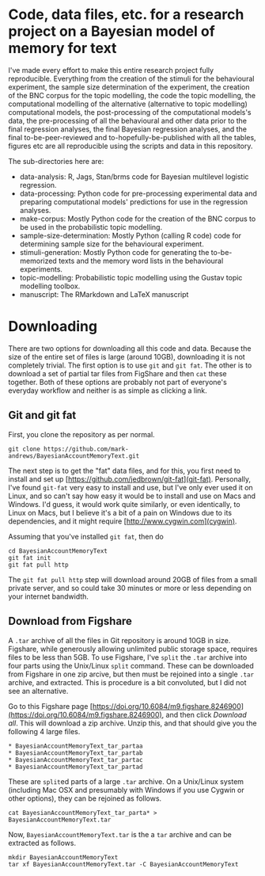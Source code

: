 # Code, data files, etc. for a research project on a Bayesian model of memory for text

I've made every effort to make this entire research project fully reproducible. Everything from the creation of the stimuli for the behavioural experiment, the sample size determination of the experiment, the creation of the BNC corpus for the topic modelling, the code the topic modelling, the computational modelling of the alternative (alternative to topic modelling) computational models, the post-processing of the computational models's data, the pre-processing of all the behavioural and other data prior to the final regression analyses, the final Bayesian regression analyses, and the final to-be-peer-reviewed and to-hopefully-be-published with all the tables, figures etc are all reproducible using the scripts and data in this repository.

The sub-directories here are:

* data-analysis: R, Jags, Stan/brms code for Bayesian multilevel logistic regression.
* data-processing: Python code for pre-processing experimental data and preparing computational models' predictions for use in the regression analyses.
* make-corpus: Mostly Python code for the creation of the BNC corpus to be used in the probabilistic topic modelling.
* sample-size-determination: Mostly Python (calling R code) code for determining sample size for the behavioural experiment.
* stimuli-generation: Mostly Python code for generating the to-be-memorized texts and the memory word lists in the behavioural experiments.
* topic-modelling: Probabilistic topic modelling using the Gustav topic modelling toolbox.
* manuscript: The RMarkdown and LaTeX manuscript 


# Downloading

There are two options for downloading all this code and data. Because the size
of the entire set of files is large (around 10GB), downloading it is not
completely trivial. The first option is to use `git` and `git fat`. The other
is to download a set of partial tar files from FigShare and then `cat` these together. Both of these
options are probably not part of everyone's everyday workflow and neither is as
simple as clicking a link.

## Git and git fat

First, you clone the repository as per normal.
```
git clone https://github.com/mark-andrews/BayesianAccountMemoryText.git
```

The next step is to get the "fat" data files, and for this, you first need to
install and set up [https://github.com/jedbrown/git-fat](git-fat). Personally,
I've found `git-fat` very easy to install and use, but I've only ever used it
on Linux, and so can't say how easy it would be to install and use on Macs and
Windows. I'd guess, it would work quite similarly, or even identically, to
Linux on Macs, but I believe it's a bit of a pain on Windows due to its
dependencies, and it might require [http://www.cygwin.com](cygwin).

Assuming that you've installed `git fat`, then do 
```
cd BayesianAccountMemoryText
git fat init
git fat pull http
```

The `git fat pull http` step will download around 20GB of files from a small
private server, and so could take 30 minutes or more or less depending on your
internet bandwidth.

## Download from Figshare

A `.tar` archive of all the files in Git repository is around 10GB in size.
Figshare, while generously allowing unlimited public storage space, requires
files to be less than 5GB. To use Figshare, I've `split` the `.tar` archive
into four parts using the Unix/Linux `split` command. These can be downloaded
from Figshare in one zip arcive, but then must be rejoined into a single `.tar`
archive, and extracted. This is procedure is a bit convoluted, but I did not
see an alternative.

Go to this Figshare page [https://doi.org/10.6084/m9.figshare.8246900](https://doi.org/10.6084/m9.figshare.8246900), and then click *Download all*. This will download a zip archive. Unzip this, and that should give you the following 4 large files.

	* BayesianAccountMemoryText_tar_partaa
	* BayesianAccountMemoryText_tar_partab
	* BayesianAccountMemoryText_tar_partac
	* BayesianAccountMemoryText_tar_partad

These are `split`ed parts of a large `.tar` archive. On a Unix/Linux system (including Mac OSX and
presumably with Windows if you use Cygwin or other options), they can be rejoined as follows.
```
cat BayesianAccountMemoryText_tar_parta* > BayesianAccountMemoryText.tar
```

Now, `BayesianAccountMemoryText.tar` is the a `tar` archive and can be extracted as follows.
```
mkdir BayesianAccountMemoryText
tar xf BayesianAccountMemoryText.tar -C BayesianAccountMemoryText
```
